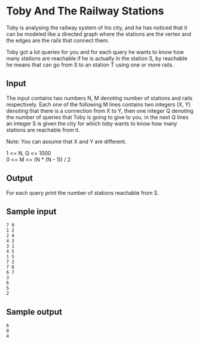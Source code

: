 # Toby And The Railway Stations

Toby is analysing the railway system of his city, and he has noticed that it can be modeled like a directed graph where the stations are the vertex and the edges are the rails that connect them.

Toby got a lot queries for you and for each query he wants to know how many stations are reachable if he is actually in the station S, by reachable he means that can go from S to an station T using one or more rails.

## Input

The input contains two numbers N, M denoting number of stations and rails respectively. Each one of the following M lines contains two integers (X, Y) denoting that there is a connection from X to Y, then one integer Q denoting the number of queries that Toby is going to give to you, in the next Q lines an integer S is given the city for which toby wants to know how many stations are reachable from it.

Note: You can assume that X and Y are different.

1 <= N, Q <= 1000  
0 <= M <= (N * (N - 1)) / 2



## Output

For each query print the number of stations reachable from S.

## Sample input

```
7 9
1 2
2 4
4 3
3 1
4 5
1 5
7 2
7 6
6 7
3
6
5
2
```

## Sample output
```
6
0
4
```
